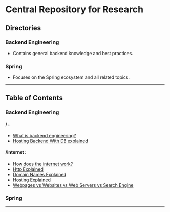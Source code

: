 
# Central Repository for Research

## **Directories**
### **Backend Engineering**
- Contains general backend knowledge and best practices.

### **Spring**
- Focuses on the Spring ecosystem and all related topics.

---

## **Table of Contents**
### Backend Engineering
#### / :
* [What is backend engineering?](/backend-engineering/what-is-backend-engineering.md)
* [Hosting Backend With DB explained](/backend-engineering/hosting-backend-with-db.md)

#### /internet :
* [How does the internet work?](/backend-engineering/internet/how-does-the-internet-work.md)
* [Http Explained](/backend-engineering/internet/http-explained.md)
* [Domain Names Explained](/backend-engineering/internet/domain-names.md)
* [Hosting Explained](/backend-engineering/internet/hosting-explained.md)
* [Webpages vs Websites vs Web Servers vs Search Engine](/backend-engineering/internet/webpage-vs-site-vs-more.md)
### Spring


---
